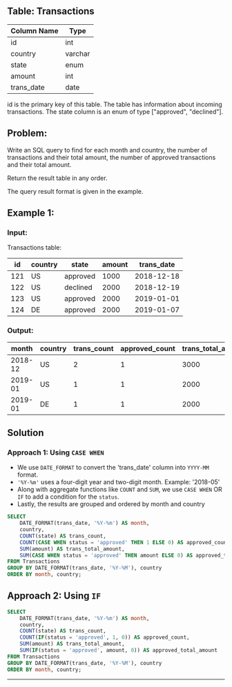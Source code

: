 ## Table: Transactions


| Column Name   | Type    |
|---------------|---------|
| id            | int     |
| country       | varchar |
| state         | enum    |
| amount        | int     |
| trans_date    | date    |

id is the primary key of this table.
The table has information about incoming transactions.
The state column is an enum of type ["approved", "declined"].
 
## Problem:

Write an SQL query to find for each month and country, the number of transactions and their total amount, the number of approved transactions and their total amount.

Return the result table in any order.

The query result format is given in the example.

 

## Example 1:

### Input: 

Transactions table:

| id   | country | state    | amount | trans_date |
-------|---------|----------|--------|------------|
| 121  | US      | approved | 1000   | 2018-12-18 |
| 122  | US      | declined | 2000   | 2018-12-19 |
| 123  | US      | approved | 2000   | 2019-01-01 |
| 124  | DE      | approved | 2000   | 2019-01-07 |


### Output: 

| month    | country | trans_count | approved_count | trans_total_amount | approved_total_amount |
-----------|---------|-------------|----------------|--------------------|-----------------------|
| 2018-12  | US      | 2           | 1              | 3000               | 1000                  |
| 2019-01  | US      | 1           | 1              | 2000               | 2000                  |
| 2019-01  | DE      | 1           | 1              | 2000               | 2000                  |


## Solution 

### Approach 1: Using `CASE WHEN` 

* We use `DATE_FORMAT` to convert the 'trans_date' column into `YYYY-MM` format. 
* `'%Y-%m'` uses a four-digit year and two-digit month. Example: '2018-05'
* Along with aggregate functions like `COUNT` and `SUM`, we use `CASE WHEN` OR `IF` to add a condition for the `status`. 
* Lastly, the results are grouped and ordered by month and country

```sql 
SELECT 
    DATE_FORMAT(trans_date, '%Y-%m') AS month,
    country,
    COUNT(state) AS trans_count,
    COUNT(CASE WHEN status = 'approved' THEN 1 ELSE 0) AS approved_count,
    SUM(amount) AS trans_total_amount, 
    SUM(CASE WHEN status = 'approved' THEN amount ELSE 0) AS approved_total_amount
FROM Transactions 
GROUP BY DATE_FORMAT(trans_date, '%Y-%M'), country
ORDER BY month, country;
```

## Approach 2: Using `IF`

```sql
SELECT 
    DATE_FORMAT(trans_date, '%Y-%m') AS month,
    country,
    COUNT(state) AS trans_count,
    COUNT(IF(status = 'approved', 1, 0)) AS approved_count,
    SUM(amount) AS trans_total_amount, 
    SUM(IF(status = 'approved', amount, 0)) AS approved_total_amount
FROM Transactions 
GROUP BY DATE_FORMAT(trans_date, '%Y-%M'), country
ORDER BY month, country;
```


---